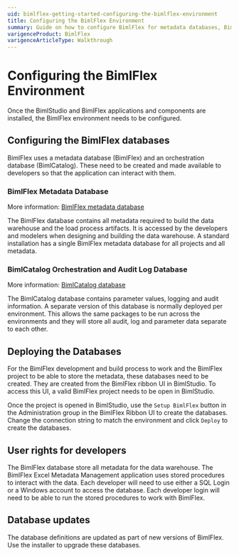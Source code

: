 ```yaml
---
uid: bimlflex-getting-started-configuring-the-bimlflex-environment
title: Configuring the BimlFlex Environment
summary: Guide on how to configure BimlFlex for metadata databases, BimlCatalog orchestration, and deploying databases
varigenceProduct: BimlFlex
varigenceArticleType: Walkthrough
---
```

# Configuring the BimlFlex Environment

<!-- TODO: Delete as not applicable in current process anymore -->

Once the BimlStudio and BimlFlex applications and components are installed, the BimlFlex environment needs to be configured.

## Configuring the BimlFlex databases

BimlFlex uses a metadata database (BimlFlex) and an orchestration database (BimlCatalog). These need to be created and made available to developers so that the application can interact with them.

### BimlFlex Metadata Database

More information: [BimlFlex metadata database](xref:bimlflex-database)

The BimlFlex database contains all metadata required to build the data warehouse and the load process artifacts. It is accessed by the developers and modelers when designing and building the data warehouse. A standard installation has a single BimlFlex metadata database for all projects and all metadata.

### BimlCatalog Orchestration and Audit Log Database

More information: [BimlCatalog database](xref:bimlcatalog-database)

The BimlCatalog database contains parameter values, logging and audit information. A separate version of this database is normally deployed per environment. This allows the same packages to be run across the environments and they will store all audit, log and parameter data separate to each other.

## Deploying the Databases

For the BimlFlex development and build process to work and the BimlFlex project to be able to store the metadata, these databases need to be created. They are created from the BimlFlex ribbon UI in BimlStudio. To access this UI, a valid BimlFlex project needs to be open in BimlStudio.

Once the project is opened in BimlStudio, use the `Setup BimlFlex` button in the Administration group in the BimlFlex Ribbon UI to create the databases. Change the connection string to match the environment and click `Deploy` to create the databases.

## User rights for developers

The BimlFlex database store all metadata for the data warehouse. The BimlFlex Excel Metadata Management application uses stored procedures to interact with the data. Each developer will need to use either a SQL Login or a Windows account to access the database. Each developer login will need to be able to run the stored procedures to work with BimlFlex.

## Database updates

The database definitions are updated as part of new versions of BimlFlex. Use the installer to upgrade these databases.